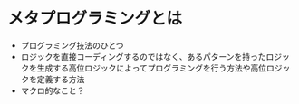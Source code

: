 # メタプログラミングとは

- プログラミング技法のひとつ
- ロジックを直接コーディングするのではなく、あるパターンを持ったロジックを生成する高位ロジックによってプログラミングを行う方法や高位ロジックを定義する方法
- マクロ的なこと？
